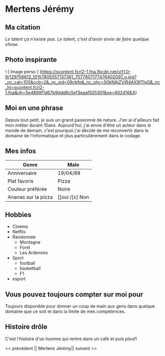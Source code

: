 # Mertens Jérémy

##  Ma citation 

_Le talent ça n'existe pas. Le talent, c'est d'avoir envie de faire quelque chose._

## Photo inspirante
! [ Image perso ] (https://scontent.fcrl2-1.fna.fbcdn.net/v/t1.0-9/129706612_10157805557137361_7077607177476402097_o.jpg?_nc_cat=105&ccb=2&_nc_sid=09cbfe&_nc_ohc=50kNAjZViR4AX9lTIsG&_nc_ht=scontent.fcrl2-1.fna&oh=5e4899f1d67b9ddd6c5e13eaaf50530f&oe=602416EA)

## Moi en une phrase 

Depuis tout petit, je suis un grand passionné de nature. J'en ai d'ailleurs fait mon métier durant 10ans. Aujourd'hui, j'ai envie d'être un acteur dans le monde de demain, c'est pourquoi j'ai décidé de me reconvertir dans le domaine de l'informatique et plus particulièrement dans le codage.

## Mes infos

Genre | Male
------|------
Anniversaire | 19/04/89
Plat favoris | Pizza
Couleur préférée | Noire
Ananas sur la pizza | []oui /[x] Non

## Hobbies

* Cinema
* Netflix
* Randonnée
    * Montagne
    * Foret
    * Les Ardennes
* Sport
    * football
    * basketball
    * F1
* esport

## Vous pouvez toujours compter sur moi pour 
 
 Toujours disponible pour donner un coup de main aux gens dans quelque domaine que ce soit et dans la limite de mes compétences.

## Histoire drôle

C'est l'histoire d'un homme qui rentre dans un café et puis plouf!

<< précédent || Mertens Jérémy|| suivant >>





